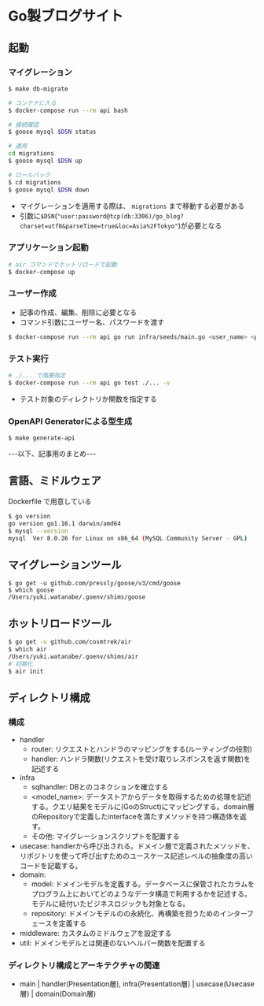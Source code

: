 # Go製ブログサイト

## 起動

### マイグレーション

```sh
$ make db-migrate
```

```sh
# コンテナに入る
$ docker-compose run --rm api bash

# 接続確認
$ goose mysql $DSN status

# 適用
cd migrations
$ goose mysql $DSN up

# ロールバック
$ cd migrations
$ goose mysql $DSN down
```

- マイグレーションを適用する際は、 `migrations` まで移動する必要がある
- 引数に`$DSN`(`"user:password@tcp(db:3306)/go_blog?charset=utf8&parseTime=true&loc=Asia%2FTokyo"`)が必要となる

### アプリケーション起動

```sh
# air コマンドでホットリロードで起動
$ docker-compose up
```

### ユーザー作成

- 記事の作成、編集、削除に必要となる
- コマンド引数にユーザー名、パスワードを渡す

```sh
$ docker-compose run --rm api go run infra/seeds/main.go <user_name> <password>
```

### テスト実行

```sh
# ./... で階層指定
$ docker-compose run --rm api go test ./... -v
```

- テスト対象のディレクトリか関数を指定する

### OpenAPI Generatorによる型生成

```
$ make generate-api
```

---以下、記事用のまとめ---

## 言語、ミドルウェア

Dockerfile で用意している

```sh
$ go version
go version go1.16.1 darwin/amd64
$ mysql --version
mysql  Ver 8.0.26 for Linux on x86_64 (MySQL Community Server - GPL)
```

## マイグレーションツール

```
$ go get -u github.com/pressly/goose/v3/cmd/goose
$ which goose
/Users/yuki.watanabe/.goenv/shims/goose
```

## ホットリロードツール

```sh
$ go get -u github.com/cosmtrek/air
$ which air
/Users/yuki.watanabe/.goenv/shims/air
# 初期化
$ air init
```

## ディレクトリ構成

### 構成

- handler
  - router: リクエストとハンドラのマッピングをする(ルーティングの役割)
  - handler: ハンドラ関数(リクエストを受け取りレスポンスを返す関数)を記述する
- infra
  - sqlhandler: DBとのコネクションを確立する
  - <model_name>: データストアからデータを取得するための処理を記述する。クエリ結果をモデルに(GoのStruct)にマッピングする。domain層のRepositoryで定義したinterfaceを満たすメソッドを持つ構造体を返す。
  - その他: マイグレーションスクリプトを配置する
- usecase: handlerから呼び出される。ドメイン層で定義されたメソッドを、リポジトリを使って呼び出すためのユースケース記述レベルの抽象度の高いコードを記載する。
- domain:
  - model: ドメインモデルを定義する。データベースに保管されたカラムをプログラム上においてどのようなデータ構造で利用するかを記述する。モデルに紐付いたビジネスロジックも対象となる。
  - repository: ドメインモデルのの永続化、再構築を担うためのインターフェースを定義する
- middleware: カスタムのミドルウェアを設定する
- util: ドメインモデルとは関連のないヘルパー関数を配置する

### ディレクトリ構成とアーキテクチャの関連

- main | handler(Presentation層), infra(Presentation層) | usecase(Usecase層) | domain(Domain層)
